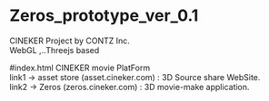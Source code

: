 # Zeros_prototype_ver_0.1
CINEKER Project by CONTZ Inc.<br>
WebGL ,..Threejs based

#index.html
CINEKER movie PlatForm<br>
link1 -> asset store (asset.cineker.com) : 3D Source share WebSite.<br>
link2 -> Zeros (zeros.cineker.com) : 3D movie-make application. 

